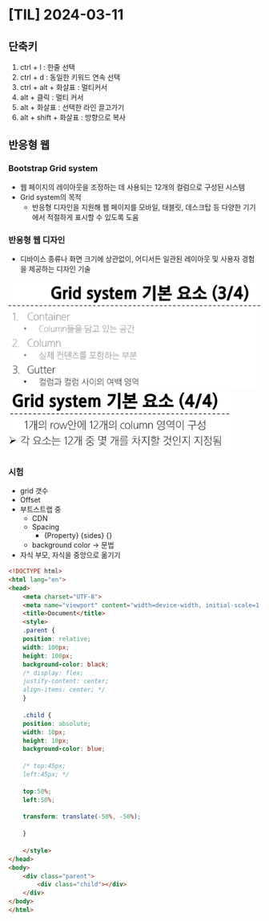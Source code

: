 # [TIL] 2024-03-11

## 단축키
1. ctrl + l : 한줄 선택
2. ctrl + d : 동일한 키워드 연속 선택
3. ctrl + alt + 화살표 : 멀티커서
4. alt + 클릭 : 멀티 커서
5. alt + 화살표 : 선택한 라인 끌고가기
6. alt + shift + 화살표 : 방향으로 복사
## 반응형 웹
### Bootstrap Grid system
- 웹 페이지의 레이아웃을 조정하는 데 사용되는 12개의 컬럼으로 구성된 시스템
- Grid system의 목적
    - 반응형 디자인을 지원해 웹 페이지를 모바일, 태블릿, 데스크탑 등 다양한 기기에서 적절하게 표시할 수 있도록 도움

### 반응형 웹 디자인
- 디바이스 종류나 화면 크기에 상관없이, 어디서든 일관된 레이아웃 및 사용자 경험을 제공하는 디자인 기술

![Alt text](image.png)
![Alt text](image-1.png)

### 시험
- grid 갯수
- Offset
- 부트스트랩 중
    - CDN
    - Spacing
        - {Property} {sides} {}
    - background color -> 문법 
- 자식 부모, 자식을 중앙으로 옮기기

```html
<!DOCTYPE html>
<html lang="en">
<head>
    <meta charset="UTF-8">
    <meta name="viewport" content="width=device-width, initial-scale=1.0">
    <title>Document</title>
    <style>
    .parent {
    position: relative;
    width: 100px;
    height: 100px;
    background-color: black;
    /* display: flex;
    justify-content: center;
    align-items: center; */
    }

    .child {
    position: absolute;
    width: 10px;
    height: 10px;
    background-color: blue;

    /* top:45px;
    left:45px; */

    top:50%;
    left:50%;

    transform: translate(-50%, -50%);

    }

    </style>
</head>
<body>
    <div class="parent">
        <div class="child"></div>
    </div>
</body>
</html>
```